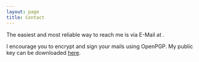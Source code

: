 ```yaml
---
layout: page
title: Contact
---
```


The easiest and most reliable way to reach me is via E-Mail at <span id="j8901fui4"></span>.

I encourage you to encrypt and sign your mails using OpenPGP. My public key can be downloaded [here](/assets/documents/hannes-leutloff-yeldirium-de.pub).

